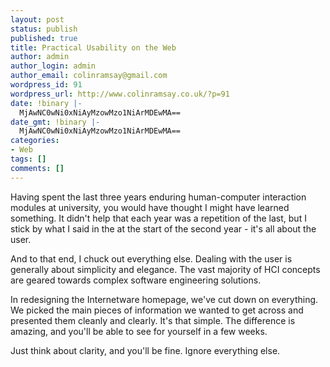 ```yaml
---
layout: post
status: publish
published: true
title: Practical Usability on the Web
author: admin
author_login: admin
author_email: colinramsay@gmail.com
wordpress_id: 91
wordpress_url: http://www.colinramsay.co.uk/?p=91
date: !binary |-
  MjAwNC0wNi0xNiAyMzowMzo1NiArMDEwMA==
date_gmt: !binary |-
  MjAwNC0wNi0xNiAyMzowMzo1NiArMDEwMA==
categories:
- Web
tags: []
comments: []
---
```

<p>Having spent the last three years enduring human-computer interaction modules at university, you would have thought I might have learned something. It didn't help that each year was a repetition of the last, but I stick by what I said in the at the start of the second year - it's all about the user.</p>
<p>And to that end, I chuck out everything else. Dealing with the user is generally about simplicity and elegance. The vast majority of HCI concepts are geared towards complex software engineering solutions.</p>
<p>In redesigning the Internetware homepage, we've cut down on everything. We picked the main pieces of information we wanted to get across and presented them cleanly and clearly. It's that simple. The difference is amazing, and you'll be able to see for yourself in a few weeks.</p>
<p>Just think about clarity, and you'll be fine. Ignore everything else.</p>
